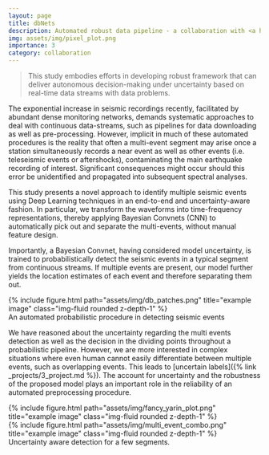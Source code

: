 ```yaml
---
layout: page
title: dbNets
description: Automated robust data pipeline - a collaboration with <a href="https://www.gfz-potsdam.de">GFZ</a>
img: assets/img/pixel_plot.png
importance: 3
category: collaboration
---
```


<!-- Concurrent seismic events identification -->
<!-- https://medium.com/mlearning-ai/explainable-ai-brain-tumor-classification-with-efficientnet-and-gradient-weighted-class-activation-24c57ae6175d -->

> This study embodies efforts in developing robust framework that can deliver autonomous decision-making under uncertainty based on real-time data streams with data problems.

The exponential increase in seismic recordings recently, facilitated by abundant dense monitoring networks, demands systematic approaches to deal with continuous data-streams, such as pipelines for data downloading as well as pre-processing. However, implicit in much of these automated procedures is the reality that often a multi-event segment may arise once a station simultaneously records a near event as well as other events (i.e. teleseismic events or aftershocks), contaminating the main earthquake recording of interest. Significant consequences might occur should this error be unidentified and propagated into subsequent spectral analyses. 
 
This study presents a novel approach to identify multiple seismic events using Deep Learning techniques in an end-to-end and uncertainty-aware fashion. In particular, we transform the waveforms into time-frequency representations, thereby applying Bayesian Convnets (CNN) to automatically pick out and separate the multi-events, without manual feature design. 

Importantly, a Bayesian Convnet, having considered model uncertainty, is trained to probabilistically detect the seismic events in a typical segment from continuous streams. If multiple events are present, our model further yields the location estimates of each event and therefore separating them out.

<!--The plot below is NOT justfied. Fix the layout-->
<div class="text-center">
    {% include figure.html path="assets/img/db_patches.png" title="example image" class="img-fluid rounded z-depth-1" %}
</div>
<div class="caption">
    An automated probabilistic procedure in detecting seismic events
</div>

We have reasoned about the uncertainty regarding the multi events detection as well as the decision in the dividing points throughout a probabilistic pipeline. However, we are more interested in complex situations where even human cannot easily differentiate between multiple events, such as overlapping events. This leads to [uncertain labels]({% link _projects/3_project.md %}). The account for uncertainty and the robustness of the proposed model plays an important role in the reliability of an automated preprocessing procedure.

<div class="row justify-content-sm-center">
    <div class="col-sm-8 mt-3 mt-md-0">
        {% include figure.html path="assets/img/fancy_yarin_plot.png" title="example image" class="img-fluid rounded z-depth-1" %}
    </div>
    <div class="col-sm-4 mt-3 mt-md-0">
        {% include figure.html path="assets/img/multi_event_combo.png" title="example image" class="img-fluid rounded z-depth-1" %}
    </div>
</div>
<div class="caption">
    Uncertainty aware detection for a few segments.
</div>